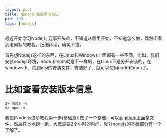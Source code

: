 ```yaml
---
layout: post
title: Nodejs 基础学习笔记
pid: 103
tags: [nodejs]
---
```


最近开始学习Nodejs, 万事开头难，不知道从哪里开始，不知道怎么做，偶然间看到老何写的教程，细细拜读，确实不错。

首先想Nodejs这样的东西，在Linux和Windows上面都有一些不同，比如，我们安装nodejs环境，node 和npm就是不一样的，在Linux下是分开安装的，在windows下，找到msi的安装文件，安装好了，就可以使用node和npm了。

# 比如查看安装版本信息


	$> node -v
	$> npm -v

	
我把[Node.js进阶教程第一步(基础篇)]做了一个整理，可以到[github](https://github.com/baoguoding/nodejs-basic.git)上面拿文件，然后在本地跑一跑，大概需要2个小时的时间，就对nodejs的基础部分有一个了解了。 
